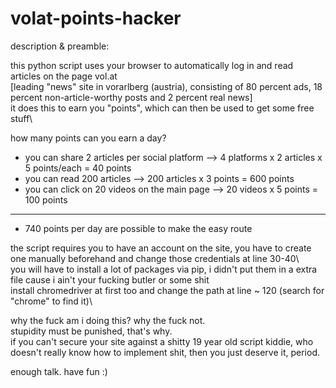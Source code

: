 # volat-points-hacker
description & preamble:

this python script uses your browser to automatically log in and read articles on the page vol.at\
[leading "news" site in vorarlberg (austria), consisting of 80 percent ads, 18 percent non-article-worthy posts and 2 percent real news]\
it does this to earn you "points", which can then be used to get some free stuff\

how many points can you earn a day?
- you can share 2 articles per social platform --> 4 platforms x 2 articles x 5 points/each = 40 points
- you can read 200 articles --> 200 articles x 3 points = 600 points
- you can click on 20 videos on the main page --> 20 videos x 5 points = 100 points
----------
- 740 points per day are possible to make the easy route

the script requires you to have an account on the site, you have to create one manually beforehand and change those credentials at line 30-40\  
you will have to install a lot of packages via pip, i didn't put them in a extra file cause i ain't your fucking butler or some shit\
install chromedriver at first too and change the path at line ~ 120 (search for "chrome" to find it)\ 

why the fuck am i doing this? why the fuck not.\
stupidity must be punished, that's why.\
if you can't secure your site against a shitty 19 year old script kiddie, who doesn't really know how to implement shit,
then you just deserve it, period.

enough talk. have fun :)
